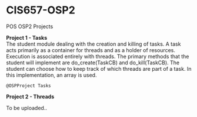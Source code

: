 # CIS657-OSP2
POS OSP2 Projects

<b>Project 1 - Tasks</b>
<br/>
The student module dealing with the creation and killing of
    tasks.  A task acts primarily as a container for threads and as
    a holder of resources.  Execution is associated entirely with
    threads.  The primary methods that the student will implement
    are do_create(TaskCB) and do_kill(TaskCB).  The student can choose
    how to keep track of which threads are part of a task.  In this
    implementation, an array is used.

    @OSPProject Tasks
<b>Project 2 - Threads</b>

To be uploaded..
